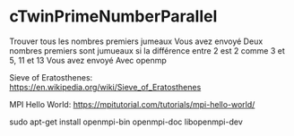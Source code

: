# cTwinPrimeNumberParallel

Trouver tous les nombres premiers jumeaux
Vous avez envoyé
Deux nombres premiers sont jumueaux si la différence entre 2 est 2 comme 3 et 5, 11 et 13
Vous avez envoyé
Avec openmp

Sieve of Eratosthenes:  
<https://en.wikipedia.org/wiki/Sieve_of_Eratosthenes>

MPI Hello World:
<https://mpitutorial.com/tutorials/mpi-hello-world/>

sudo apt-get install openmpi-bin openmpi-doc libopenmpi-dev
